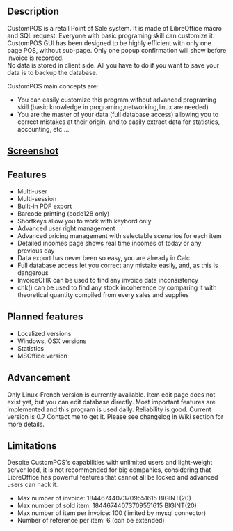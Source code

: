 ## Description
CustomPOS is a retail Point of Sale system. It is made of LibreOffice macro and SQL request. Everyone with basic programing skill can customize it.    
CustomPOS GUI has been designed to be highly efficient with only one page POS, without sub-page. Only one popup confirmation will show before invoice is recorded.    
No data is stored in client side. All you have to do if you want to save your data is to backup the database.    
  
CustomPOS main concepts are:
- You can easily customize this program without advanced programing skill (basic knowledge in programing,networking,linux are needed)
- You are the master of your data (full database access) allowing you to correct mistakes at their origin, and to easily extract data for statistics, accounting, etc ...

## [Screenshot](https://github.com/Nick689/CustomPOS/blob/master/Preview/ViewAll.md)

## Features
* Multi-user
* Multi-session
* Built-in PDF export
* Barcode printing (code128 only)
* Shortkeys allow you to work with keybord only
* Advanced user right management
* Advanced pricing management with selectable scenarios for each item
* Detailed incomes page shows real time incomes of today or any previous day
* Data export has never been so easy, you are already in Calc
* Full database access let you correct any mistake easily,        and,    as this is dangerous
* InvoiceCHK can be used to find any invoice data inconsistency
* chk() can be used to find any stock incoherence by comparing it with theoretical quantity compiled from every sales and supplies

## Planned features
* Localized versions
* Windows, OSX versions
* Statistics
* MSOffice version

## Advancement
Only Linux-French version is currently available. Item edit page does not exist yet, but you can edit database directly. Most important features are implemented and this program is used daily. Reliability is good. Current version is 0.7 Contact me to get it. Please see changelog in Wiki section for more details.

## Limitations
Despite CustomPOS's capabilities with unlimited users and light-weight server load, it is not recommended for big companies, considering that LibreOffice has powerful features that cannot all be locked and advanced users can hack it.

* Max number of invoice: 18446744073709551615 BIGINT(20)
* Max number of sold item: 18446744073709551615 BIGINT(20)
* Max number of item per invoice: 100 (limited by mysql connector)
* Number of reference per item: 6 (can be extended)
